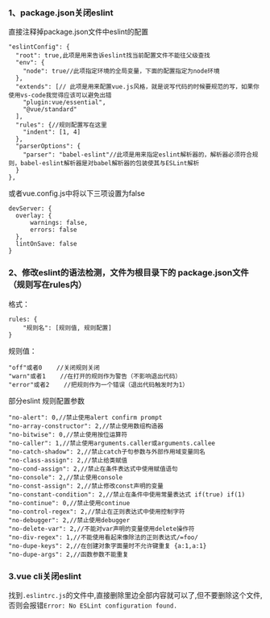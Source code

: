 ### 1、package.json关闭eslint

直接注释掉package.json文件中eslint的配置

```
"eslintConfig": {
  "root": true,此项是用来告诉eslint找当前配置文件不能往父级查找
  "env": {
    "node": true//此项指定环境的全局变量，下面的配置指定为node环境
  },
  "extends": [// 此项是用来配置vue.js风格，就是说写代码的时候要规范的写，如果你使用vs-code我觉得应该可以避免出错
    "plugin:vue/essential",
    "@vue/standard"
  ],
  "rules": {//规则配置写在这里
    "indent": [1, 4]
  },
  "parserOptions": {
    "parser": "babel-eslint"//此项是用来指定eslint解析器的，解析器必须符合规则，babel-eslint解析器是对babel解析器的包装使其与ESLint解析
  }
},
```

或者vue.config.js中将以下三项设置为false

```
devServer: {
  overlay: {
      warnings: false,
      errors: false
  },
  lintOnSave: false
}
```

### 2、修改eslint的语法检测，文件为根目录下的 package.json文件（规则写在rules内）

格式：

```
rules: {
	"规则名": [规则值, 规则配置]
}
```

规则值：

```
"off"或者0    //关闭规则关闭
"warn"或者1    //在打开的规则作为警告（不影响退出代码）
"error"或者2    //把规则作为一个错误（退出代码触发时为1）
```

部分eslint 规则配置参数

```
"no-alert": 0,//禁止使用alert confirm prompt
"no-array-constructor": 2,//禁止使用数组构造器
"no-bitwise": 0,//禁止使用按位运算符
"no-caller": 1,//禁止使用arguments.caller或arguments.callee
"no-catch-shadow": 2,//禁止catch子句参数与外部作用域变量同名
"no-class-assign": 2,//禁止给类赋值
"no-cond-assign": 2,//禁止在条件表达式中使用赋值语句
"no-console": 2,//禁止使用console
"no-const-assign": 2,//禁止修改const声明的变量
"no-constant-condition": 2,//禁止在条件中使用常量表达式 if(true) if(1)
"no-continue": 0,//禁止使用continue
"no-control-regex": 2,//禁止在正则表达式中使用控制字符
"no-debugger": 2,//禁止使用debugger
"no-delete-var": 2,//不能对var声明的变量使用delete操作符
"no-div-regex": 1,//不能使用看起来像除法的正则表达式/=foo/
"no-dupe-keys": 2,//在创建对象字面量时不允许键重复 {a:1,a:1}
"no-dupe-args": 2,//函数参数不能重复
```

### 3.vue cli关闭eslint

找到`.eslintrc.js`的文件中,直接删除里边全部内容就可以了,但不要删除这个文件,否则会报错`Error: No ESLint configuration found.`